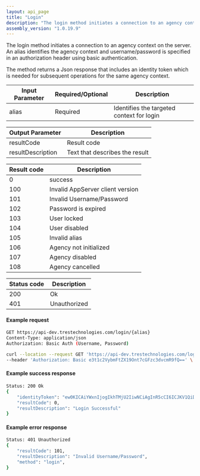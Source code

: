 ```yaml
---
layout: api_page
title: "Login"
description: "The login method initiates a connection to an agency context on the server"
assembly_version: "1.0.19.9"
---
```


The login method initiates a connection to an agency context on the server. An alias identifies the agency context and username/password is specified in an authorization header using basic authentication. 

The method returns a Json response that includes an identity token which is needed for subsequent operations for the same agency context.

| Input Parameter | Required/Optional | Description |
| --------------- | ----------------- | ----------- |
| alias | Required| Identifies the targeted context for login |

| Output Parameter | Description |
| ---------------- | ----------- |
| resultCode | Result code |
| resultDescription | Text that describes the result |

| Result code | Description |
| ----------- | ----------- |
| 0 | success |
| 100 | Invalid AppServer client version |
| 101 | Invalid Username/Password |
| 102 | Password is expired |
| 103 | User locked |
| 104 | User disabled |
| 105 | Invalid alias |
| 106 | Agency not initialized |
| 107 | Agency disabled |
| 108 | Agency cancelled |

| Status code | Description |
| ----------- | ----------- |
| 200 | Ok |
| 401 | Unauthorized |

#### Example request
```sh
GET https://api-dev.trestechnologies.com/login/{alias}
Content-Type: application/json
Authorization: Basic Auth (Username, Password)

curl --location --request GET 'https://api-dev.trestechnologies.com/login/0001' \
--header 'Authorization: Basic e3t1c2VybmFtZX19Ont7cGFzc3dvcmR9fQ==' \
```

#### Example success response
```sh
Status: 200 Ok
{
    "identityToken": "ew0KICAiYWxnIjogIkhTMjU2IiwNCiAgInR5cCI6ICJKV1QiDQp9.ew0KICAiZXhwaXJlRGF0ZSI6ICIyMDIyLTAzLTI0VDAwOjUwOjI5LjExNzI1OTIrMDA6MDAiLA0KICAiZXhwaXJlSW50ZXJ2YWwiOiAzMCwNCiAgImFnZW5jeVJlY05vIjogMSwNCiAgImFwcFVzZXJSZWNObyI6IDEzNzQsDQogICJhZG1pblVzZXJSZWNObyI6IG51bGwsDQogICJ1c2VyTmFtZSI6ICJBZG1pbiIsDQogICJhbGlhcyI6ICIwMDAxIiwNCiAgInRva2VuUmVjTm8iOiAxMDUxMjUsDQogICJhcHBOYW1lIjogIlBvc3RtYW4iLA0KICAiY2xpZW50SVBBZGRyZXNzIjogIjEwLjEuMi42IiwNCiAgImFmZmlsaWF0aW9uUmVjTm8iOiBudWxsDQp9.0eXC554Z9iscFE0T_lNg4F4ymfILE4tXDN28UAB6Xwk",
    "resultCode": 0,
    "resultDescription": "Login Successful"
}
```

#### Example error response
```sh
Status: 401 Unauthorized
{
    "resultCode": 101,
    "resultDescription": "Invalid Username/Password",
    "method": "login",
}
```
